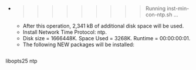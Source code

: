 * >>>>>>>>> Running inst-min-con-ntp.sh ...
  * After this operation, 2,341 kB of additional disk space will be used.
  * Install Network Time Protocol: ntp.
  * Disk size = 1666448K. Space Used = 3268K. Runtime = 00:00:00:01.
  * The following NEW packages will be installed:
  ```bash
libopts25 ntp
  ```
